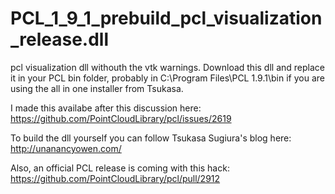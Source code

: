 # PCL_1_9_1_prebuild_pcl_visualization_release.dll
pcl visualization dll withouth the vtk warnings.
Download this dll and replace it in your PCL bin folder, probably in C:\Program Files\PCL 1.9.1\bin if you are using 
the all in one installer from Tsukasa.

I made this availabe after this discussion here:
https://github.com/PointCloudLibrary/pcl/issues/2619

To build the dll yourself you can follow Tsukasa Sugiura's blog here: http://unanancyowen.com/

Also, an official PCL release is coming with this hack: https://github.com/PointCloudLibrary/pcl/pull/2912

